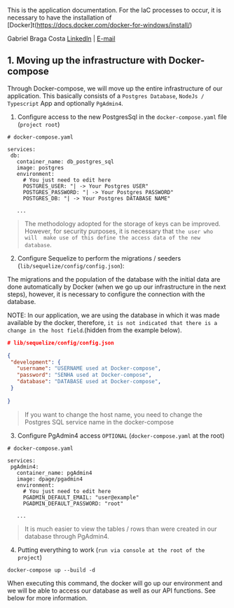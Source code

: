 This is the application documentation. For the IaC processes to occur, it is necessary to have the installation of [Docker]t(https://docs.docker.com/docker-for-windows/install/)

Gabriel Braga Costa
[LinkedIn](https://learn.hashicorp.com/terraform/getting-started/install.html) | [E-mail](mailto:gabriel.bragavera@gmail.com)

## 1. Moving up the infrastructure with Docker-compose
Through Docker-compose, we will move up the entire infrastructure of our application. This basically consists of a `Postgres Database`, `NodeJs / Typescript` App and optionally `PgAdmin4`.
 
 1) Configure access to the new PostgresSql in the `docker-compose.yaml` file (`project root`)
 ```HCL
 # docker-compose.yaml
 
services:
  db:
    container_name: db_postgres_sql
    image: postgres
    environment:
      # You just need to edit here
      POSTGRES_USER: "| -> Your Postgres USER"
      POSTGRES_PASSWORD: "| -> Your Postgres PASSWORD"
      POSTGRES_DB: "| -> Your Postgres DATABASE NAME"
      
    ...

```
 > The methodology adopted for the storage of keys can be improved. However, for security purposes, it is necessary that `the user who will
 make use of this define the access data of the new database`.
 
 
 2) Configure Sequelize to perform the migrations / seeders (`lib/sequelize/config/config.json`):
 
The migrations and the population of the database with the initial data are done automatically by Docker (when we go up our infrastructure in the next steps), however, it is necessary to configure the connection with the database.
 
 NOTE: In our application, we are using the database in which it was made available by the docker, therefore, `it is not indicated that there is a change in the host field`.(hidden from the example below).

 ```JSON
 # lib/sequelize/config/config.json
 
 {
  "development": {
    "username": "USERNAME used at Docker-compose",
    "password": "SENHA used at Docker-compose",
    "database": "DATABASE used at Docker-compose", 
  }
  
}

```
> If you want to change the host name, you need to change the Postgres SQL service name in the docker-compose

3) Configure PgAdmin4 access `OPTIONAL` (`docker-compose.yaml` at the root)
 ```HCL
 # docker-compose.yaml
 
services:
  pgAdmin4:
    container_name: pgAdmin4
    image: dpage/pgadmin4
    environment:
      # You just need to edit here
      PGADMIN_DEFAULT_EMAIL: "user@example"
      PGADMIN_DEFAULT_PASSWORD: "root"
      
    ...

```
> It is much easier to view the tables / rows than were created in our database through PgAdmin4.

4) Putting everything to work (`run via console at the root of the project`)

 ```console
docker-compose up --build -d
```

When executing this command, the docker will go up our environment and we will be able to access our database as well as our API functions. See below for more information.

